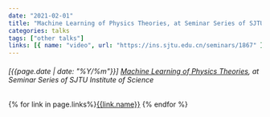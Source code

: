```yaml
---
date: "2021-02-01"
title: "Machine Learning of Physics Theories, at Seminar Series of SJTU Institute of Science"
categories: talks
tags: ["other talks"]
links: [{ name: "video", url: "https://ins.sjtu.edu.cn/seminars/1867" }]
---
```


###### [{{page.date | date: "%Y/%m"}}] [Machine Learning of Physics Theories](https://www.ins.sjtu.edu.cn/seminars/2021/02/25/machine-learning-of-physics-theories/1867), at Seminar Series of SJTU Institute of Science

{% for link in page.links%}<span class="badge bg-info"><a href="{{link.url}}">{{link.name}}</a></span> {% endfor %}
